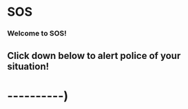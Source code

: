 # SOS
<!DOCTYPE html>
<html>
  <body>
  <h3>Welcome to SOS!</h3>
  <h2>Click down below to alert police of your situation!</h2>
  <h1>  ----------)</h1>
 
</body>
</html>
               
